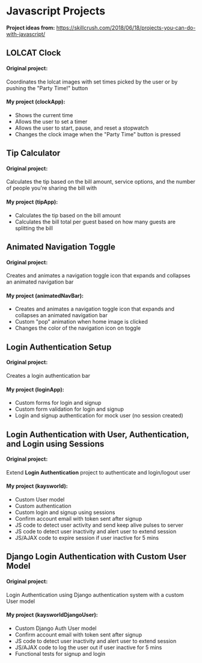 # Javascript Projects

**Project ideas from:** https://skillcrush.com/2018/06/18/projects-you-can-do-with-javascript/

## LOLCAT Clock

#### Original project:
Coordinates the lolcat images with set times picked by the user or by pushing the "Party Time!" button

#### My project (clockApp):
* Shows the current time
* Allows the user to set a timer
* Allows the user to start, pause, and reset a stopwatch
* Changes the clock image when the "Party Time" button is pressed

## Tip Calculator

#### Original project:
Calculates the tip based on the bill amount, service options, and the number of people you're sharing the bill with

#### My project (tipApp):
* Calculates the tip based on the bill amount
* Calculates the bill total per guest based on how many guests are splitting the bill

## Animated Navigation Toggle

#### Original project:
Creates and animates a navigation toggle icon that expands and collapses an animated navigation bar

#### My project (animatedNavBar):
* Creates and animates a navigation toggle icon that expands and collapses an animated navigation bar
* Custom "pop" animation when home image is clicked
* Changes the color of the navigation icon on toggle

## Login Authentication Setup

#### Original project:
Creates a login authentication bar

#### My project (loginApp):
* Custom forms for login and signup
* Custom form validation for login and signup
* Login and signup authentication for mock user (no session created)

## Login Authentication with User, Authentication, and Login using Sessions

#### Original project:
Extend **Login Authentication** project to authenticate and login/logout user

#### My project (kaysworld):
* Custom User model
* Custom authentication
* Custom login and signup using sessions
* Confirm account email with token sent after signup
* JS code to detect user activity and send keep alive pulses to server
* JS code to detect user inactivity and alert user to extend session
* JS/AJAX code to expire session if user inactive for 5 mins

## Django Login Authentication with Custom User Model

#### Original project:
Login Authentication using Django authentication system with a custom User model

#### My project (kaysworldDjangoUser):
* Custom Django Auth User model
* Confirm account email with token sent after signup
* JS code to detect user inactivity and alert user to extend session
* JS/AJAX code to log the user out if user inactive for 5 mins
* Functional tests for signup and login


